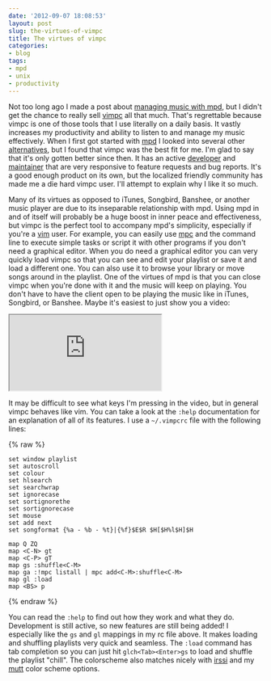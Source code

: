 ```yaml
---
date: '2012-09-07 18:08:53'
layout: post
slug: the-virtues-of-vimpc
title: The virtues of vimpc
categories:
- blog
tags:
- mpd
- unix
- productivity
---
```


Not too long ago I made a post about [managing music with mpd](/blog/2012/07/15/managing-music-with-mpd-and-mpc/), but I didn't get the chance to really sell [vimpc][] all that much. That's regrettable because vimpc is one of those tools that I use literally on a daily basis. It vastly increases my productivity and ability to listen to and manage my music effectively. When I first got started with [mpd][] I looked into several other [alternatives][clients], but I found that vimpc was the best fit for me. I'm glad to say that it's only gotten better since then. It has an active [developer][boysetsfrog] and [maintainer][richo] that are very responsive to feature requests and bug reports. It's a good enough product on its own, but the localized friendly community has made me a die hard vimpc user. I'll attempt to explain why I like it so much.

Many of its virtues as opposed to iTunes, Songbird, Banshee, or another music player are due to its inseparable relationship with mpd. Using mpd in and of itself will probably be a huge boost in inner peace and effectiveness, but vimpc is the perfect tool to accompany mpd's simplicity, especially if you're a [vim][] user. For example, you can easily use [mpc][] and the command line to execute simple tasks or script it with other programs if you don't need a graphical editor. When you do need a graphical editor you can very quickly load vimpc so that you can see and edit your playlist or save it and load a different one. You can also use it to browse your library or move songs around in the playlist. One of the virtues of mpd is that you can close vimpc when you're done with it and the music will keep on playing. You don't have to have the client open to be playing the music like in iTunes, Songbird, or Banshee. Maybe it's easiest to just show you a video:

<iframe class="youtube" src="http://www.youtube.com/embed/RRFAqqPKiPs"></iframe>

It may be difficult to see what keys I'm pressing in the video, but in general vimpc behaves like vim. You can take a look at the `:help` documentation for an explanation of all of its features. I use a `~/.vimpcrc` file with the following lines:

{% raw %}
```
set window playlist
set autoscroll
set colour
set hlsearch
set searchwrap
set ignorecase
set sortignorethe
set sortignorecase
set mouse
set add next
set songformat {%a - %b - %t}|{%f}$E$R $H[$H%l$H]$H

map Q ZQ
map <C-N> gt
map <C-P> gT
map gs :shuffle<C-M>
map ga :!mpc listall | mpc add<C-M>:shuffle<C-M>
map gl :load 
map <BS> p
```
{% endraw %}

You can read the `:help` to find out how they work and what they do. Development is still active, so new features are still being added! I especially like the `gs` and `gl` mappings in my rc file above. It makes loading and shuffling playlists very quick and seamless. The `:load` command has tab completion so you can just hit `glch<Tab><Enter>gs` to load and shuffle the playlist "chill". The colorscheme also matches nicely with [irssi][] and my [mutt][] color scheme options.

   [vimpc]: https://github.com/richo/vimpc
   [mpd]: http://en.wikipedia.org/wiki/Music_Player_Daemon
   [clients]: http://mpd.wikia.com/wiki/Clients
   [boysetsfrog]: http://sourceforge.net/users/boysetsfrog
   [richo]: https://github.com/richo
   [vim]: http://www.vim.org/
   [mpc]: http://mpd.wikia.com/wiki/Client:Mpc
   [irssi]: http://www.irssi.org/
   [mutt]: http://www.mutt.org/
